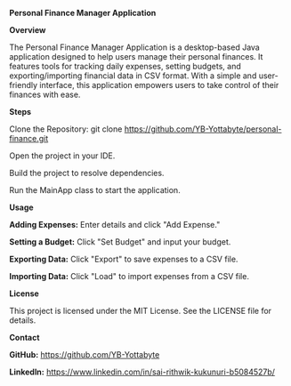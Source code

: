 **Personal Finance Manager Application**

**Overview**

The Personal Finance Manager Application is a desktop-based Java application designed to help users manage their personal finances. It features tools for tracking daily expenses, setting budgets, and exporting/importing financial data in CSV format. With a simple and user-friendly interface, this application empowers users to take control of their finances with ease.

**Steps**

Clone the Repository: git clone https://github.com/YB-Yottabyte/personal-finance.git

Open the project in your IDE.

Build the project to resolve dependencies.

Run the MainApp class to start the application.

**Usage**

**Adding Expenses:** Enter details and click "Add Expense."

**Setting a Budget:** Click "Set Budget" and input your budget.

**Exporting Data:** Click "Export" to save expenses to a CSV file.

**Importing Data:** Click "Load" to import expenses from a CSV file.

**License**

This project is licensed under the MIT License. See the LICENSE file for details.

**Contact**

**GitHub:** https://github.com/YB-Yottabyte

**LinkedIn:** https://www.linkedin.com/in/sai-rithwik-kukunuri-b5084527b/

